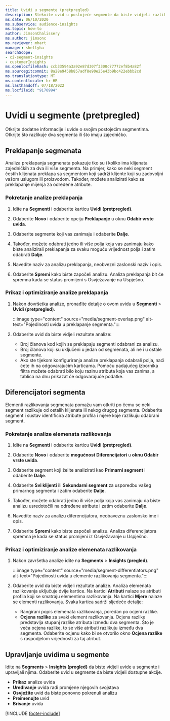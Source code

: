 ```yaml
---
title: Uvidi u segmente (pretpregled)
description: Steknite uvid u postojeće segmente da biste vidjeli razlike i zajedničke karakteristike.
ms.date: 06/10/2020
ms.subservice: audience-insights
ms.topic: how-to
author: JimsonChalissery
ms.author: jimsonc
ms.reviewer: mhart
manager: shellyha
searchScope:
- ci-segment-insights
- customerInsights
ms.openlocfilehash: ccb33594a3a92e87d307f3300c77772ef8b4a82f
ms.sourcegitcommit: 8a28e9458b857adf8e90e25e43b9bc422ebbb2cd
ms.translationtype: MT
ms.contentlocale: hr-HR
ms.lasthandoff: 07/18/2022
ms.locfileid: "9170994"
---
```

# <a name="segment-insights-preview"></a>Uvidi u segmente (pretpregled)

Otkrijte dodatne informacije i uvide o svojim postojećim segmentima. Otkrijte što razlikuje dva segmenta ili što imaju zajedničko.

## <a name="segment-overlap"></a>Preklapanje segmenata

Analiza preklapanja segmenata pokazuje tko su i koliko ima klijenata zajedničkih za dva ili više segmenta. Na primjer, kako se neki segment čestih klijenata preklapa sa segmentom koji sadrži klijente koji su zadovoljni vašom uslugom ili proizvodom.
Također, možete analizirati kako se preklapanje mijenja za određene atribute.

### <a name="run-an-overlap-analysis"></a>Pokretanje analize preklapanja

1. Idite na **Segmenti** i odaberite karticu **Uvidi (pretpregled)**.

1. Odaberite **Novo** i odaberite opciju **Preklapanje** u oknu **Odabir vrste uvida**.

1. Odaberite segmente koji vas zanimaju i odaberite **Dalje**.

1. Također, možete odabrati jedno ili više polja koja vas zanimaju kako biste analizirali preklapanja za svaku moguću vrijednost polja i zatim odabrati **Dalje**.

1. Navedite naziv za analizu preklapanja, neobvezni zaslonski naziv i opis.

1. Odaberite **Spremi** kako biste započeli analizu. Analiza preklapanja bit će spremna kada se status promijeni s Osvježavanje na Uspješno.

### <a name="view-and-optimize-an-overlap-analysis"></a>Prikaz i optimiziranje analize preklapanja

1. Nakon dovršetka analize, pronađite detalje o ovom uvidu u **Segmenti** > **Uvidi (pretpregled)**.

   :::image type="content" source="media/segment-overlap.png" alt-text="Pojedinosti uvida u preklapanje segmenta.":::

1. Odaberite uvid da biste vidjeli rezultate analize:

   - Broj članova kod kojih se preklapaju segmenti odabrani za analizu.
   - Broj članova koji su uključeni u jedan od segmenata, ali ne i u ostale segmente.
   - Ako ste tijekom konfiguriranja analize preklapanja odabrali polja, naći ćete ih na odgovarajućim karticama. Pomoću padajućeg izbornika filtra možete odabrati bilo koju razinu atributa koja vas zanima, a tablica na dnu prikazat će odgovarajuće podatke.

## <a name="segment-differentiators"></a>Diferencijatori segmenta

Elementi razlikovanja segmenata pomažu vam otkriti po čemu se neki segment razlikuje od ostalih klijenata ili nekog drugog segmenta. Odaberite segment i sustav identificira atribute profila i mjere koje razlikuju odabrani segment.

### <a name="run-a-differentiator-analysis"></a>Pokretanje analize elemenata razlikovanja

1. Idite na **Segmenti** i odaberite karticu **Uvidi (pretpregled)**.

1. Odaberite **Novo** i odaberite **mogućnost Diferencijatori** u **oknu Odabir vrste uvida**.

1. Odaberite segment koji želite analizirati kao **Primarni segment** i odaberite **Dalje**.

1. Odaberite **Svi klijenti** ili **Sekundarni segment** za usporedbu vašeg primarnog segmenta i zatim odaberite **Dalje**.

1. Također, možete odabrati jedno ili više polja koja vas zanimaju da biste analizu usredotočili na određene atribute i zatim odaberite **Dalje**.

1. Navedite naziv za analizu diferencijatora, neobaveznu zaslonsko ime i opis.

1. Odaberite **Spremi** kako biste započeli analizu. Analiza diferencijatora spremna je kada se status promijeni iz Osvježavanje u Uspješno.

### <a name="view-and-optimize-a-differentiators-analysis"></a>Prikaz i optimiziranje analize elemenata razlikovanja

1. Nakon završetka analize idite na **Segments** > **Insights (pregled)**.

   :::image type="content" source="media/segment-differentiators.png" alt-text="Pojedinosti uvida u elemente razlikovanja segmenta.":::

1. Odaberite uvid da biste vidjeli rezultate analize. Analiza elemenata razlikovanja uključuje dvije kartice. Na kartici **Atributi** nalaze se atributi profila koji se smatraju elementima razlikovanja. Na kartici **Mjere** nalaze se elementi razlikovanja. Svaka kartica sadrži sljedeće detalje:

   - Rangirani popis elemenata razlikovanja, poredan po ocjeni razlike.
   - **Ocjena razlike** za svaki element razlikovanja. Ocjena razlike predstavlja stupanj razlike atributa između dva segmenta. Što je veća ocjena razlike, to se više atributi razlikuju između dva segmenta. Odaberite ocjenu kako bi se otvorilo okno **Ocjena razlike** s raspodjelom vrijednosti za taj atribut.

## <a name="manage-segment-insights"></a>Upravljanje uvidima u segmente

Idite na **Segments** > **Insights (pregled)** da biste vidjeli uvide u segmente i upravljali njima. Odaberite uvid u segmente da biste vidjeli dostupne akcije.

- **Prikaz** analize uvida
- **Uređivanje** uvida radi promjene njegovih svojstava
- **Osvježite** uvid da biste ponovno pokrenuli analizu
- **Preimenujte** uvid
- **Brisanje** uvida

[!INCLUDE [footer-include](includes/footer-banner.md)]
